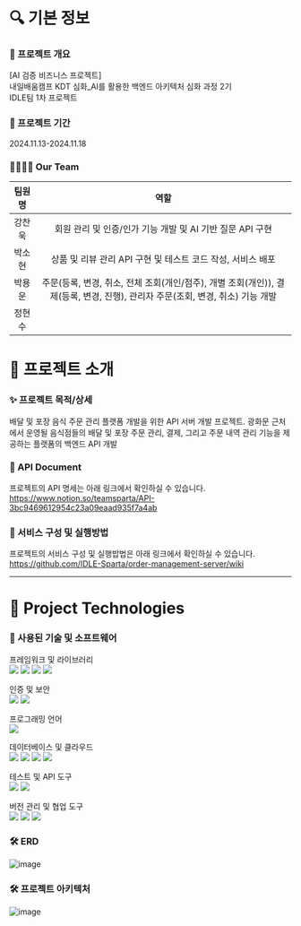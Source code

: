 # 🔍 기본 정보
### 🚀 프로젝트 개요
[AI 검증 비즈니스 프로젝트]<br>내일배움캠프 KDT 심화_AI를 활용한 백엔드 아키텍처 심화 과정 2기<br> IDLE팀 1차 프로젝트

### 📅 프로젝트 기간 
2024.11.13-2024.11.18

### 👨‍👩‍👧‍👦 Our Team 
|팀원명|역할|
|:---:|:---:|
|강찬욱|회원 관리 및 인증/인가 기능 개발 및 AI 기반 질문 API 구현 |
|박소현|상품 및 리뷰 관리 API 구현 및 테스트 코드 작성, 서비스 배포|
|박용운|주문(등록, 변경, 취소, 전체 조회(개인/점주), 개별 조회(개인)), 결제(등록, 변경, 진행), 관리자 주문(조회, 변경, 취소) 기능 개발 |
|정현수| |

# 📖 프로젝트 소개

### ✨ 프로젝트 목적/상세
배달 및 포장 음식 주문 관리 플랫폼 개발을 위한 API 서버 개발 프로젝트.
광화문 근처에서 운영될 음식점들의 배달 및 포장 주문 관리, 결제, 그리고 주문 내역 관리 기능을 제공하는 플랫폼의 백엔드 API 개발

### 📂 API Document
프로젝트의 API 명세는 아래 링크에서 확인하실 수 있습니다. <br>
https://www.notion.so/teamsparta/API-3bc9469612954c23a09eaad935f7a4ab

### 📄 서비스 구성 및 실행방법
프로젝트의 서비스 구성 및 실행밥법은 아래 링크에서 확인하실 수 있습니다. <br>
https://github.com/IDLE-Sparta/order-management-server/wiki

---

# 📖 Project Technologies
### 📝 사용된 기술 및 소프트웨어

프레임워크 및 라이브러리<br>
<img src="https://img.shields.io/badge/Spring-6DB33F?style=flat-square&logo=spring&logoColor=white"/> <img src="https://img.shields.io/badge/SpringBoot-6DB33F?style=flat-square&logo=springboot&logoColor=white"/> <img src="https://img.shields.io/badge/JPA-6DB33F?style=flat-square&logo=hibernate&logoColor=white"/> <img src="https://img.shields.io/badge/SpringDataJPA-6DB33F?style=flat-square&logo=spring&logoColor=white"/>

인증 및 보안<br>
<img src="https://img.shields.io/badge/JSONWebToken-000000?style=flat-square&logo=JsonWebToken&logoColor=white"/> <img src="https://img.shields.io/badge/SpringSecurity-6DB33F?style=flat-square&logo=SpringSecurity&logoColor=white"/>

프로그래밍 언어<br>
<img src="https://img.shields.io/badge/java-FF81F9?style=flat-square"/>

데이터베이스 및 클라우드<br>
<img src="https://img.shields.io/badge/PostgreSQL-4479A1?style=flat-square&logo=PostgreSQL&logoColor=white"/> <img src="https://img.shields.io/badge/AmazonEC2-FF9900?style=flat-square&logo=AmazonEC2&logoColor=white"/> <img src="https://img.shields.io/badge/AmazonRDS-527FFF?style=flat-square&logo=AmazonRDS&logoColor=white"/> <img src="https://img.shields.io/badge/Ubuntu-E95420?style=flat-square&logo=Ubuntu&logoColor=white"/>

테스트 및 API 도구<br>
<img src="https://img.shields.io/badge/Postman-FF6C37?style=flat-square&logo=Postman&logoColor=white"/>
<img src="https://img.shields.io/badge/Swagger-6DB33F?style=flat-square&logo=Swagger&logoColor=white"/>

버전 관리 및 협업 도구<br>
<img src="https://img.shields.io/badge/git-F05032?style=flat-square&logo=git&logoColor=white"/> <img src="https://img.shields.io/badge/github-181717?style=flat-square&logo=github&logoColor=white"/> <img src="https://img.shields.io/badge/Notion-000000?style=flat-square&logo=Notion&logoColor=white"/>

### 🛠 ERD
![image](https://github.com/user-attachments/assets/991ea981-7a82-4507-9150-d9205e518054)

### 🛠 프로젝트 아키텍처
![image](https://github.com/user-attachments/assets/f1536167-e562-4899-9858-6dd5b39319f1)
